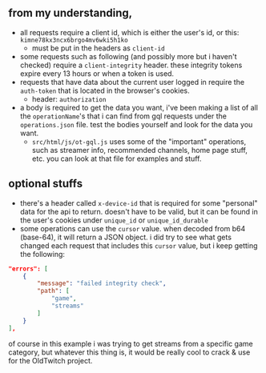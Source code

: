 ## from my understanding,

* all requests require a client id, which is either the user's id, or this: `kimne78kx3ncx6brgo4mv6wki5h1ko`
    * must be put in the headers as `client-id`
* some requests such as following (and possibly more but i haven't checked) require a `client-integrity` header. these integrity tokens expire every 13 hours or when a token is used.
* requests that have data about the current user logged in require the `auth-token` that is located in the browser's cookies.
    * header: `authorization`
* a body is required to get the data you want, i've been making a list of all the `operationName`'s that i can find from gql requests under the `operations.json` file. test the bodies yourself and look for the data you want.
    * `src/html/js/ot-gql.js` uses some of the "important" operations, such as streamer info, recommended channels, home page stuff, etc. you can look at that file for examples and stuff.

## optional stuffs
* there's a header called `x-device-id` that is required for some "personal" data for the api to return. doesn't have to be valid, but it can be found in the user's cookies under `unique_id` or `unique_id_durable`
* some operations can use the `cursor` value. when decoded from b64 (base-64), it will return a JSON object. i did try to see what gets changed each request that includes this `cursor` value, but i keep getting the following:
```json
"errors": [
    {
        "message": "failed integrity check",
        "path": [
            "game",
            "streams"
        ]
    }
],
```
of course in this example i was trying to get streams from a specific game category, but whatever this thing is, it would be really cool to crack & use for the OldTwitch project.
